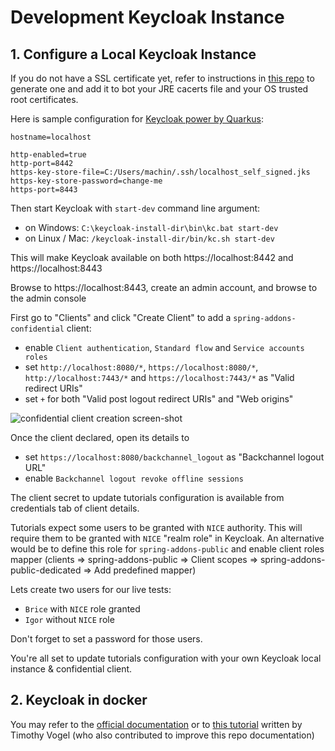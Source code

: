# Development Keycloak Instance

## 1. Configure a Local Keycloak Instance
If you do not have a SSL certificate yet, refer to instructions in [this repo](https://github.com/ch4mpy/self-signed-certificate-generation) to generate one and add it to bot your JRE cacerts file and your OS trusted root certificates.

Here is sample configuration for [Keycloak power by Quarkus](https://www.keycloak.org/downloads):
```
hostname=localhost

http-enabled=true
http-port=8442
https-key-store-file=C:/Users/machin/.ssh/localhost_self_signed.jks
https-key-store-password=change-me
https-port=8443
```
Then start Keycloak with `start-dev` command line argument:
- on Windows: `C:\keycloak-install-dir\bin\kc.bat start-dev`
- on Linux / Mac: `/keycloak-install-dir/bin/kc.sh start-dev`

This will make Keycloak available on both https://localhost:8442 and https://localhost:8443

Browse to https://localhost:8443, create an admin account, and browse to the admin console

First go to "Clients" and click "Create Client" to add a `spring-addons-confidential` client:
- enable `Client authentication`, `Standard flow` and `Service accounts roles`
- set `http://localhost:8080/*`, `https://localhost:8080/*`, `http://localhost:7443/*` and `https://localhost:7443/*` as "Valid redirect URIs"
- set `+` for both "Valid post logout redirect URIs" and "Web origins"

![confidential client creation screen-shot](https://github.com/ch4mpy/spring-addons/blob/master/.readme_resources/keycloak-confidential.png)

Once the client declared, open its details to 
- set `https://localhost:8080/backchannel_logout` as "Backchannel logout URL"
- enable `Backchannel logout revoke offline sessions`

The client secret to update tutorials configuration is available from credentials tab of client details.

Tutorials expect some users to be granted with `NICE` authority. This will require them to be granted with `NICE` "realm role" in Keycloak. An alternative would be to define this role for `spring-addons-public` and enable client roles mapper (clients => spring-addons-public => Client scopes => spring-addons-public-dedicated => Add predefined mapper)

Lets create two users for our live tests:
- `Brice` with `NICE` role granted
- `Igor` without `NICE` role

Don't forget to set a password for those users.

You're all set to update tutorials configuration with your own Keycloak local instance & confidential client.

## 2. Keycloak in docker
You may refer to the [official documentation](https://www.keycloak.org/server/containers) or to [this tutorial](https://github.com/tvogel8570/samples/tree/main/infrastructure/keycloak) written by Timothy Vogel (who also contributed to improve this repo documentation)